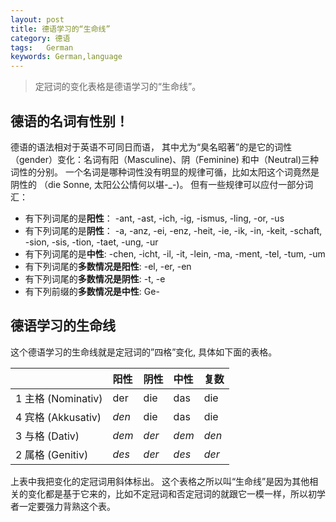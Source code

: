 ```yaml
---
layout: post
title: 德语学习的“生命线”
category: 德语
tags:   German
keywords: German,language
---
```


<blockquote> <p>
定冠词的变化表格是德语学习的“生命线”。
</p> </blockquote>

## 德语的名词有性别！

德语的语法相对于英语不可同日而语， 其中尤为“臭名昭著”的是它的词性（gender）变化：名词有阳（Masculine)、阴（Feminine) 和中（Neutral)三种词性的分别。 一个名词是哪种词性没有明显的规律可循，比如太阳这个词竟然是阴性的 （die Sonne, 太阳公公情何以堪-_-)。  但有一些规律可以应付一部分词汇：

- 有下列词尾的是**阳性**： -ant, -ast, -ich, -ig,  -ismus, -ling, -or, -us
- 有下列词尾的是**阴性**： -a, -anz, -ei, -enz, -heit, -ie, -ik, -in, -keit, -schaft, -sion, -sis, -tion, -taet, -ung, -ur
- 有下列词尾的是**中性**: -chen, -icht, -il, -it, -lein, -ma, -ment, -tel, -tum, -um
- 有下列词尾的**多数情况是阳性**: -el, -er, -en
- 有下列词尾的**多数情况是阴性**: -t, -e
- 有下列前缀的**多数情况是中性**:  Ge-

## 德语学习的生命线

这个德语学习的生命线就是定冠词的”四格”变化, 具体如下面的表格。

|               | 阳性       | 阴性  | 中性 | 复数
| ------------- |:---------| :-----|:-----|:----  
| 1 主格 (Nominativ)     | der       | die  | das  | die
| 4 宾格 (Akkusativ)         | _den_     | die  | das  | die
| 3 与格 (Dativ)         | _dem_    | _der_ | _dem_| _den_
| 2 属格 (Genitiv)         | _des_     | _der_| _des_ | _der_


 上表中我把变化的定冠词用斜体标出。 这个表格之所以叫“生命线”是因为其他相关的变化都是基于它来的，比如不定冠词和否定冠词的就跟它一模一样，所以初学者一定要强力背熟这个表。  

